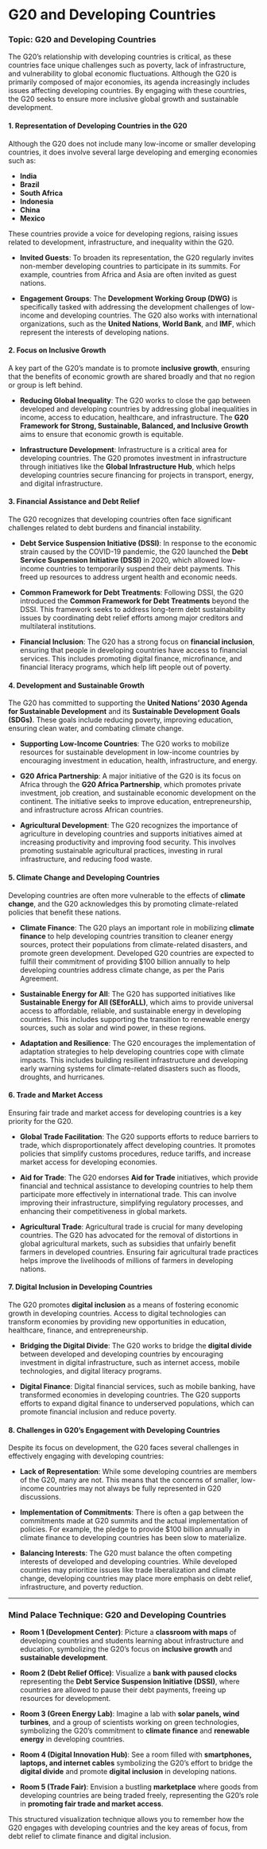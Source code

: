# G20 and Developing Countries

### Topic: **G20 and Developing Countries**

The G20’s relationship with developing countries is critical, as these countries face unique challenges such as poverty, lack of infrastructure, and vulnerability to global economic fluctuations. Although the G20 is primarily composed of major economies, its agenda increasingly includes issues affecting developing countries. By engaging with these countries, the G20 seeks to ensure more inclusive global growth and sustainable development.

#### 1. **Representation of Developing Countries in the G20**
Although the G20 does not include many low-income or smaller developing countries, it does involve several large developing and emerging economies such as:
- **India**
- **Brazil**
- **South Africa**
- **Indonesia**
- **China**
- **Mexico**

These countries provide a voice for developing regions, raising issues related to development, infrastructure, and inequality within the G20.

- **Invited Guests**: To broaden its representation, the G20 regularly invites non-member developing countries to participate in its summits. For example, countries from Africa and Asia are often invited as guest nations.
  
- **Engagement Groups**: The **Development Working Group (DWG)** is specifically tasked with addressing the development challenges of low-income and developing countries. The G20 also works with international organizations, such as the **United Nations**, **World Bank**, and **IMF**, which represent the interests of developing nations.

#### 2. **Focus on Inclusive Growth**
A key part of the G20’s mandate is to promote **inclusive growth**, ensuring that the benefits of economic growth are shared broadly and that no region or group is left behind.

- **Reducing Global Inequality**: The G20 works to close the gap between developed and developing countries by addressing global inequalities in income, access to education, healthcare, and infrastructure. The **G20 Framework for Strong, Sustainable, Balanced, and Inclusive Growth** aims to ensure that economic growth is equitable.

- **Infrastructure Development**: Infrastructure is a critical area for developing countries. The G20 promotes investment in infrastructure through initiatives like the **Global Infrastructure Hub**, which helps developing countries secure financing for projects in transport, energy, and digital infrastructure.

#### 3. **Financial Assistance and Debt Relief**
The G20 recognizes that developing countries often face significant challenges related to debt burdens and financial instability.

- **Debt Service Suspension Initiative (DSSI)**: In response to the economic strain caused by the COVID-19 pandemic, the G20 launched the **Debt Service Suspension Initiative (DSSI)** in 2020, which allowed low-income countries to temporarily suspend their debt payments. This freed up resources to address urgent health and economic needs.

- **Common Framework for Debt Treatments**: Following DSSI, the G20 introduced the **Common Framework for Debt Treatments** beyond the DSSI. This framework seeks to address long-term debt sustainability issues by coordinating debt relief efforts among major creditors and multilateral institutions.

- **Financial Inclusion**: The G20 has a strong focus on **financial inclusion**, ensuring that people in developing countries have access to financial services. This includes promoting digital finance, microfinance, and financial literacy programs, which help lift people out of poverty.

#### 4. **Development and Sustainable Growth**
The G20 has committed to supporting the **United Nations’ 2030 Agenda for Sustainable Development** and its **Sustainable Development Goals (SDGs)**. These goals include reducing poverty, improving education, ensuring clean water, and combating climate change.

- **Supporting Low-Income Countries**: The G20 works to mobilize resources for sustainable development in low-income countries by encouraging investment in education, health, infrastructure, and energy.
  
- **G20 Africa Partnership**: A major initiative of the G20 is its focus on Africa through the **G20 Africa Partnership**, which promotes private investment, job creation, and sustainable economic development on the continent. The initiative seeks to improve education, entrepreneurship, and infrastructure across African countries.

- **Agricultural Development**: The G20 recognizes the importance of agriculture in developing countries and supports initiatives aimed at increasing productivity and improving food security. This involves promoting sustainable agricultural practices, investing in rural infrastructure, and reducing food waste.

#### 5. **Climate Change and Developing Countries**
Developing countries are often more vulnerable to the effects of **climate change**, and the G20 acknowledges this by promoting climate-related policies that benefit these nations.

- **Climate Finance**: The G20 plays an important role in mobilizing **climate finance** to help developing countries transition to cleaner energy sources, protect their populations from climate-related disasters, and promote green development. Developed G20 countries are expected to fulfill their commitment of providing $100 billion annually to help developing countries address climate change, as per the Paris Agreement.

- **Sustainable Energy for All**: The G20 has supported initiatives like **Sustainable Energy for All (SEforALL)**, which aims to provide universal access to affordable, reliable, and sustainable energy in developing countries. This includes supporting the transition to renewable energy sources, such as solar and wind power, in these regions.

- **Adaptation and Resilience**: The G20 encourages the implementation of adaptation strategies to help developing countries cope with climate impacts. This includes building resilient infrastructure and developing early warning systems for climate-related disasters such as floods, droughts, and hurricanes.

#### 6. **Trade and Market Access**
Ensuring fair trade and market access for developing countries is a key priority for the G20.

- **Global Trade Facilitation**: The G20 supports efforts to reduce barriers to trade, which disproportionately affect developing countries. It promotes policies that simplify customs procedures, reduce tariffs, and increase market access for developing economies.
  
- **Aid for Trade**: The G20 endorses **Aid for Trade** initiatives, which provide financial and technical assistance to developing countries to help them participate more effectively in international trade. This can involve improving their infrastructure, simplifying regulatory processes, and enhancing their competitiveness in global markets.

- **Agricultural Trade**: Agricultural trade is crucial for many developing countries. The G20 has advocated for the removal of distortions in global agricultural markets, such as subsidies that unfairly benefit farmers in developed countries. Ensuring fair agricultural trade practices helps improve the livelihoods of millions of farmers in developing nations.

#### 7. **Digital Inclusion in Developing Countries**
The G20 promotes **digital inclusion** as a means of fostering economic growth in developing countries. Access to digital technologies can transform economies by providing new opportunities in education, healthcare, finance, and entrepreneurship.

- **Bridging the Digital Divide**: The G20 works to bridge the **digital divide** between developed and developing countries by encouraging investment in digital infrastructure, such as internet access, mobile technologies, and digital literacy programs.
  
- **Digital Finance**: Digital financial services, such as mobile banking, have transformed economies in developing countries. The G20 supports efforts to expand digital finance to underserved populations, which can promote financial inclusion and reduce poverty.

#### 8. **Challenges in G20’s Engagement with Developing Countries**
Despite its focus on development, the G20 faces several challenges in effectively engaging with developing countries:

- **Lack of Representation**: While some developing countries are members of the G20, many are not. This means that the concerns of smaller, low-income countries may not always be fully represented in G20 discussions.
  
- **Implementation of Commitments**: There is often a gap between the commitments made at G20 summits and the actual implementation of policies. For example, the pledge to provide $100 billion annually in climate finance to developing countries has been slow to materialize.

- **Balancing Interests**: The G20 must balance the often competing interests of developed and developing countries. While developed countries may prioritize issues like trade liberalization and climate change, developing countries may place more emphasis on debt relief, infrastructure, and poverty reduction.

---

### Mind Palace Technique: G20 and Developing Countries

- **Room 1 (Development Center)**: Picture a **classroom with maps** of developing countries and students learning about infrastructure and education, symbolizing the G20’s focus on **inclusive growth** and **sustainable development**.

- **Room 2 (Debt Relief Office)**: Visualize a **bank with paused clocks** representing the **Debt Service Suspension Initiative (DSSI)**, where countries are allowed to pause their debt payments, freeing up resources for development.

- **Room 3 (Green Energy Lab)**: Imagine a lab with **solar panels, wind turbines**, and a group of scientists working on green technologies, symbolizing the G20’s commitment to **climate finance** and **renewable energy** in developing countries.

- **Room 4 (Digital Innovation Hub)**: See a room filled with **smartphones, laptops, and internet cables** symbolizing the G20’s effort to bridge the **digital divide** and promote **digital inclusion** in developing nations.

- **Room 5 (Trade Fair)**: Envision a bustling **marketplace** where goods from developing countries are being traded freely, representing the G20’s role in **promoting fair trade and market access**.

This structured visualization technique allows you to remember how the G20 engages with developing countries and the key areas of focus, from debt relief to climate finance and digital inclusion.